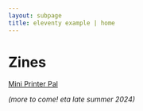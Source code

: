 ```yaml
---
layout: subpage
title: eleventy example | home
---
```


# Zines

[Mini Printer Pal]()

_(more to come! eta late summer 2024)_